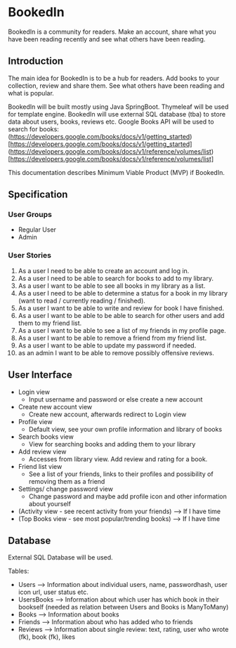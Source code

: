 # BookedIn
BookedIn is a community for readers. Make an account, share what you have been reading recently and see what others have been reading.

## Introduction
The main idea for BookedIn is to be a hub for readers. Add books to your collection, review and share them. See what others have been reading and what is popular.

BookedIn will be built mostly using Java SpringBoot. Thymeleaf will be used for template engine. BookedIn will use external SQL database (tba) to store data about users, books, reviews etc. Google Books API will be used to search for books:
(https://developers.google.com/books/docs/v1/getting_started)[https://developers.google.com/books/docs/v1/getting_started]
(https://developers.google.com/books/docs/v1/reference/volumes/list)[https://developers.google.com/books/docs/v1/reference/volumes/list]


This documentation describes Minimum Viable Product (MVP) if BookedIn.

## Specification

### User Groups
- Regular User
- Admin

### User Stories

1. As a user I need to be able to create an account and log in.
2. As a user I need to be able to search for books to add to my library.
3. As a user I want to be able to see all books in my library as a list.
4. As a user I need to be able to determine a status for a book in my library (want to read / currently reading / finished).
5. As a user I want to be able to write and review for book I have finished.
6. As a user I want to be able to be able to search for other users and add them to my friend list.
7. As a user I want to be able to see a list of my friends in my profile page.
8. As a user I want to be able to remove a friend from my friend list.
9. As a user I want to be able to update my password if needed.
10. as an admin I want to be able to remove possibly offensive reviews.

## User Interface
- Login view
  - Input username and password or else create a new account
- Create new account view
  - Create new account, afterwards redirect to Login view
- Profile view
  - Default view, see your own profile information and library of books
- Search books view
  - View for searching books and adding them to your library
- Add review view
  - Accesses from library view. Add review and rating for a book.
- Friend list view
  - See a list of your friends, links to their profiles and possibility of removing them as a friend
- Settings/ change password view
  - Change password and maybe add profile icon and other information about yourself
- (Activity view - see recent activity from your friends) --> If I have time
- (Top Books view - see most popular/trending books) --> If I have time

## Database
External SQL Database will be used.

Tables:
- Users --> Information about individual users, name, passwordhash, user icon url, user status etc.
- UsersBooks --> Information about which user has which book in their bookself (needed as relation between Users and Books is ManyToMany)
- Books --> Information about books
- Friends --> Information about who has added who to friends
- Reviews --> Information about single review: text, rating, user who wrote (fk), book (fk), likes

